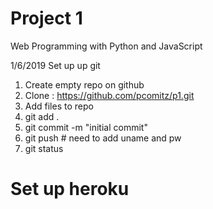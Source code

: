 # Project 1

Web Programming with Python and JavaScript

1/6/2019 
Set up up git
1) Create empty repo on github
2) Clone : https://github.com/pcomitz/p1.git
3) Add files to repo
4) git add .
5) git commit -m "initial commit"
6) git push # need to add uname and pw
7) git status 

# Set up heroku





